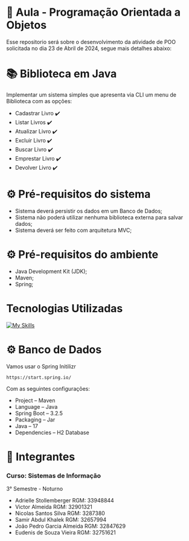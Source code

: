 # 📍 Aula - Programação Orientada a Objetos
Esse repositorio será sobre o desenvolvimento da atividade de POO solicitada no dia 23 de Abril de 2024, segue mais detalhes abaixo:

# :books: Biblioteca em Java

Implementar um sistema simples que apresenta via CLI um menu de Biblioteca com as opções:
- Cadastrar Livro :heavy_check_mark:
- Listar Livros :heavy_check_mark:
- Atualizar Livro :heavy_check_mark:
- Excluir Livro :heavy_check_mark:
- Buscar Livro :heavy_check_mark:
- Emprestar Livro :heavy_check_mark:
- Devolver Livro :heavy_check_mark:

<h1> ⚙  Pré-requisitos do sistema  </h1>

- Sistema deverá persistir os dados em um Banco de Dados;
- Sistema não poderá utilizar nenhuma biblioteca externa para salvar dados; 
- Sistema deverá ser feito com arquitetura MVC;

<h1> ⚙  Pré-requisitos do ambiente  </h1>

- Java Development Kit (JDK);
- Maven;
- Spring;

<div> 
  <h1>Tecnologias Utilizadas</h1>

[![My Skills](https://skillicons.dev/icons?i=github,java,vscode,spring)](https://skillicons.dev)
 </div>
<div>

<h1> ⚙ Banco de Dados </h1>

Vamos usar o Spring Initilizr 
```
https://start.spring.io/
```
Com as seguintes configurações:

- Project – Maven
- Language – Java
- Spring Boot – 3.2.5
- Packaging – Jar
- Java – 17
- Dependencies – H2 Database

<h1> 👤 Integrantes </h1>
<h3>Curso: Sistemas de Informação </h3>
3° Semestre - Noturno

- Adrielle Stollemberger RGM: 33948844
- Victor Almeida RGM: 32901321
- Nicolas Santos Silva RGM: 3287380
- Samir Abdul Khalek RGM: 32657994
- João Pedro Garcia Almeida RGM: 32847629
- Eudenis de Souza Vieira RGM: 32751621




